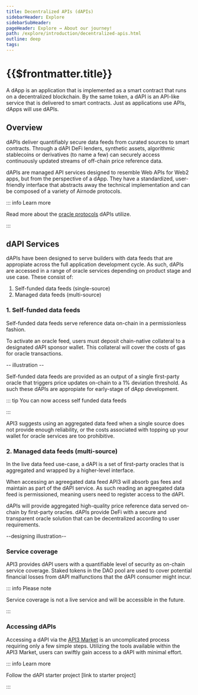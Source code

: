 ```yaml
---
title: Decentralized APIs (dAPIs)
sidebarHeader: Explore
sidebarSubHeader:
pageHeader: Explore → About our journey!
path: /explore/introduction/decentralized-apis.html
outline: deep
tags:
---
```


<PageHeader/>

<SearchHighlight/>

# {{$frontmatter.title}}

A dApp is an application that is implemented as a smart contract that runs on a
decentralized blockchain. By the same token, a dAPI is an API-like service that
is delivered to smart contracts. Just as applications use APIs, dApps will use
dAPIs.

## Overview

dAPIs deliver quantifiably secure data feeds from curated sources to smart
contracts. Through a dAPI DeFi lenders, synthetic assets, algorithmic
stablecoins or derivatives (to name a few) can securely access continuously
updated streams of off-chain price reference data.

dAPIs are managed API services designed to resemble Web APIs for Web2 apps, but
from the perspective of a dApp. They have a standardized, user-friendly
interface that <!--intends to--> abstracts away the technical implementation and
can be composed of a variety of Airnode protocols. <!-- is this correct?-->

::: info Learn more

Read more about the [oracle protocols](/explore/dapis/what-are-dapis.md) dAPIs
utilize.

:::

<!--These typically encompass Request-response Protocol (RRP), Publish-subscribe Protocol (PSP),
relayed RRP, relayed PSP and API-signed data.-->

<!-- Can we turn this paragraph into an asset

dAPIs are then delivered to builders from a variety of oracle services price
reference data for the latest cryptocurrency, stock and commodity prices.-->

## dAPI Services

dAPIs have been designed to serve builders with data feeds that are appropiate
across the full application development cycle. As such, dAPIs are accessed in a
range of oracle services depending on product stage and use case. These consist
of:

1. Self-funded data feeds (single-source)
2. Managed data feeds (multi-source)

### 1. Self-funded data feeds

Self-funded data feeds serve reference data on-chain in a permissionless
fashion.

To activate an oracle feed, users must deposit chain-native collateral to a
designated dAPI sponsor wallet. This collateral will cover the costs of gas for
oracle transactions.

-- illustration --

<!--Self-funded data feeds are permissionless price reference dAPIs where collateral for an oracle update transaction is provided by the user. Self-funded dAPIs are activated by funding a gas wallet using the API3 Market.-->

Self-funded data feeds are provided as an output of a single first-party oracle
that triggers price updates on-chain to a 1% deviation threshold. As such these
dAPIs are appropiate for early-stage of dApp development.

::: tip You can now access self funded data feeds

<div class="api3-css-nav-box-flex-row">
    <NavBox type='EXPLORE' id="_access-a-self-funded-data-feed"/>
</div>

:::

<!--In cases where a single source is deemed insufficient or the overhead of keeping a wallet topped up for oracle services is undesirable, API3 recommends to utilize an ageeegated data feed.-->

API3 suggests using an aggregated data feed when a single source does not
provide enough reliability, or the costs associated with topping up your wallet
for oracle services are too prohibitive.

### 2. Managed data feeds (multi-source)

In the live data feed use-case, a dAPI is a set of first-party oracles that is
aggregated and wrapped by a higher-level interface.

<!--higher-level? or user friendly?-->

When accessing an agreegated data feed API3 will absorb gas fees and maintain as
part of the dAPI service. As such reading an agreegated data feed is
permissioned, meaning users need to register access to the dAPI.

<!--Compared to single sourced (byog) dAPIs, API3 and the underlying API providers will also take over the gas management overhead from this point onward until the
time that the service expires.-->

dAPIs will provide aggregated high-quality price reference data served on-chain
by first-party oracles. dAPIs provide DeFi with a secure and transparent oracle
solution that can be decentralized according to user requirements.

--designing illustration--

<!--design illustration-->

### Service coverage

API3 provides dAPI users with a quantifiable level of security as on-chain
service coverage. Staked tokens in the DAO pool are used to cover potential
financial losses from dAPI malfunctions that the dAPI consumer might incur.

::: info Please note

Service coverage is not a live service and will be accessible in the future.

:::

### Accessing dAPIs

<!--You access a dAPI through the API3 Market. This is a simple process by following the tools within API3 Market.-->

Accessing a dAPI via the [API3 Market](https://market.api3.org/dapis) is an
uncomplicated process requiring only a few simple steps. Utilizing the tools
available within the API3 Market, users can swiftly gain access to a dAPI with
minimal effort.

::: info Learn more

Follow the dAPI starter project [link to starter project]

:::
